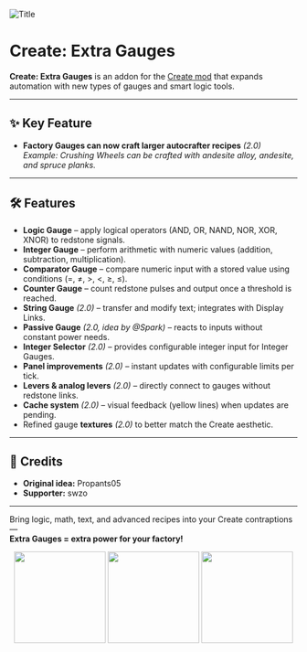 ![Title](https://raw.githubusercontent.com/LIUKRAST/CreateExtraGauges/refs/heads/master/page/title.png)
# Create: Extra Gauges

**Create: Extra Gauges** is an addon for the [Create mod](https://github.com/Creators-of-Create/Create) that expands automation with new types of gauges and smart logic tools.

---

## ✨ Key Feature
- **Factory Gauges can now craft larger autocrafter recipes** *(2.0)*  
  *Example: Crushing Wheels can be crafted with andesite alloy, andesite, and spruce planks.*

---

## 🛠 Features
- **Logic Gauge** – apply logical operators (AND, OR, NAND, NOR, XOR, XNOR) to redstone signals.  
- **Integer Gauge** – perform arithmetic with numeric values (addition, subtraction, multiplication).  
- **Comparator Gauge** – compare numeric input with a stored value using conditions (=, ≠, >, <, ≥, ≤).  
- **Counter Gauge** – count redstone pulses and output once a threshold is reached.  
- **String Gauge** *(2.0)* – transfer and modify text; integrates with Display Links.  
- **Passive Gauge** *(2.0, idea by @Spark)* – reacts to inputs without constant power needs.  
- **Integer Selector** *(2.0)* – provides configurable integer input for Integer Gauges.  
- **Panel improvements** *(2.0)* – instant updates with configurable limits per tick.  
- **Levers & analog levers** *(2.0)* – directly connect to gauges without redstone links.  
- **Cache system** *(2.0)* – visual feedback (yellow lines) when updates are pending.  
- Refined gauge **textures** *(2.0)* to better match the Create aesthetic.  

---

## 🙌 Credits
- **Original idea:** Propants05  
- **Supporter:** swzo 

---

Bring logic, math, text, and advanced recipes into your Create contraptions —  
**Extra Gauges = extra power for your factory!**

<p align="center">
<a href="https://discord.gg/pvn8zg9bNY"><img src="http://play.liukrast.net/discord.png" onmouseover="this.src='http://play.liukrast.net/discord_hovered.png'" onmouseout="this.src='http://play.liukrast.net/discord.png'" width="160" style="image-rendering: pixelated"/></a>
<a href="https://modrinth.com/mod/extra-gauges"><img src="http://play.liukrast.net/modrinth.png" onmouseover="this.src='http://play.liukrast.net/modrinth_hovered.png'" onmouseout="this.src='http://play.liukrast.net/modrinth.png'" width="160" style="image-rendering: pixelated"/></a>
<a href="https://www.curseforge.com/minecraft/mc-mods/create-extra-gauges"><img src="http://play.liukrast.net/curseforge.png" onmouseover="this.src='http://play.liukrast.net/curseforge_hovered.png'" onmouseout="this.src='http://play.liukrast.net/curseforge.png'" width="160" style="image-rendering: pixelated"/></a>
</p>
